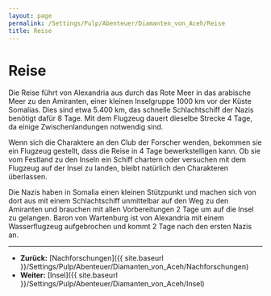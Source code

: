 ```yaml
---
layout: page
permalink: /Settings/Pulp/Abenteuer/Diamanten_von_Aceh/Reise
title: Reise
---
```


# Reise

Die Reise führt von Alexandria aus durch das Rote Meer in das arabische Meer zu den Amiranten, einer kleinen Inselgruppe 1000 km vor der Küste Somalias. Dies sind etwa 5.400 km, das schnelle Schlachtschiff der Nazis benötigt dafür 8 Tage. Mit dem Flugzeug dauert dieselbe Strecke 4 Tage, da einige Zwischenlandungen notwendig sind.

Wenn sich die Charaktere an den Club der Forscher wenden, bekommen sie ein Flugzeug gestellt, dass die Reise in 4 Tage bewerkstelligen kann. Ob sie vom Festland zu den Inseln ein Schiff chartern oder versuchen mit dem Flugzeug auf der Insel zu landen, bleibt natürlich den Charakteren überlassen.

Die Nazis haben in Somalia einen kleinen Stützpunkt und machen sich von dort aus mit einem Schlachtschiff unmittelbar auf den Weg zu den Amiranten und brauchen mit allen Vorbereitungen 2 Tage um auf die Insel zu gelangen. Baron von Wartenburg ist von Alexandria mit einem Wasserflugzeug aufgebrochen und kommt 2 Tage nach den ersten Nazis an.


***
- **Zurück:** [Nachforschungen]({{ site.baseurl }}/Settings/Pulp/Abenteuer/Diamanten_von_Aceh/Nachforschungen)
- **Weiter:** [Insel]({{ site.baseurl }}/Settings/Pulp/Abenteuer/Diamanten_von_Aceh/Insel)
